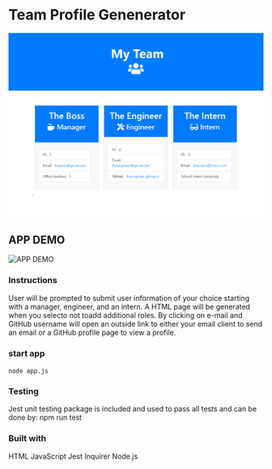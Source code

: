 # Team Profile Genenerator  

![APP SCREENSHOT](./Assets/tpg2.png)

## APP DEMO

![APP DEMO](./Assets/TPG.gif)

### Instructions

User will be prompted to submit user information of your choice starting with a manager, engineer, and an intern. A HTML page will be generated when you selecto not toadd additional roles. By clicking on e-mail and GitHub username will open an outside link to either your email client to send an email or a GitHub profile page to view a profile.

### start app

    node app.js

### Testing

Jest unit testing package is included and used to pass all tests and can be done by:
    npm run test

### Built with

HTML
JavaScript
Jest
Inquirer
Node.js

